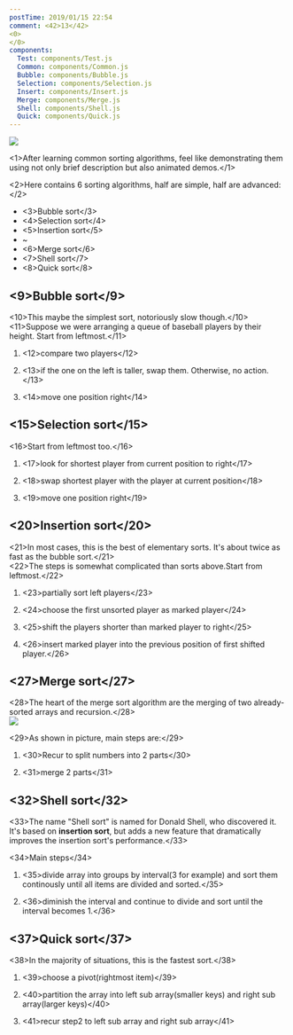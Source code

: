 ```yaml
---
postTime: 2019/01/15 22:54
comment: <42>13</42>
<0>
</0>
components:
  Test: components/Test.js
  Common: components/Common.js
  Bubble: components/Bubble.js
  Selection: components/Selection.js
  Insert: components/Insert.js
  Merge: components/Merge.js
  Shell: components/Shell.js
  Quick: components/Quick.js
---
```

<Common />

![](https://terry-su.github.io/BlogCDN/images/simpson-evolution.jpg)    

<1>After learning common sorting algorithms, feel like demonstrating them using not only brief description but also animated demos.</1>

<2>Here contains 6 sorting algorithms, half are simple, half are advanced:</2>
* <3>Bubble sort</3>
* <4>Selection sort</4>
* <5>Insertion sort</5>
* ~
* <6>Merge sort</6>
* <7>Shell sort</7>
* <8>Quick sort</8>



## <9>Bubble sort</9>
<10>This maybe the simplest sort, notoriously slow though.</10>  
<11>Suppose we were arranging a queue of baseball players by their height. 
Start from leftmost.</11>

1. <12>compare two players</12> 

2. <13>if the one on the left is taller, swap them. Otherwise, no action.</13>

3. <14>move one position right</14>

<Bubble />


## <15>Selection sort</15>
<16>Start from leftmost too.</16>

1. <17>look for shortest player from current position to right</17>

2. <18>swap shortest player with the player at current position</18>

3. <19>move one position right</19>


<Selection />


## <20>Insertion sort</20>
<21>In most cases, this is the best of elementary sorts. It's about twice as fast as the bubble sort.</21>  
<22>The steps is somewhat complicated than sorts above.Start from leftmost.</22>

1. <23>partially sort left players</23>

2. <24>choose the first unsorted player as marked player</24>

3. <25>shift the players shorter than marked player to right</25>

4. <26>insert marked player into the previous  position of first shifted player.</26>

<Insert />





## <27>Merge sort</27>
<28>The heart of the merge sort algorithm are the merging of two already-sorted arrays and recursion.</28>  
![](https://upload.wikimedia.org/wikipedia/commons/thumb/e/e6/Merge_sort_algorithm_diagram.svg/800px-Merge_sort_algorithm_diagram.svg.png)

<29>As shown in picture, main steps are:</29>

1. <30>Recur to split numbers into 2 parts</30>

2. <31>merge 2 parts</31>

<Merge />

## <32>Shell sort</32>
<33>The name "Shell sort" is named for Donald Shell, who discovered it. It's based on **insertion sort**, but adds a new feature that dramatically improves the insertion sort's performance.</33>  

<34>Main steps</34>

1. <35>divide array into groups by interval(3 for example) and sort them continously until all items are divided and sorted.</35>

2. <36>diminish the interval and continue to divide and sort until the interval becomes 1.</36>

<Shell />



## <37>Quick sort</37>
<38>In the majority of situations, this is the fastest sort.</38>

1. <39>choose a pivot(rightmost item)</39>

2. <40>partition the array into left sub array(smaller keys) and right sub array(larger keys)</40>

3. <41>recur step2 to left sub array and right sub array</41>

<Quick />